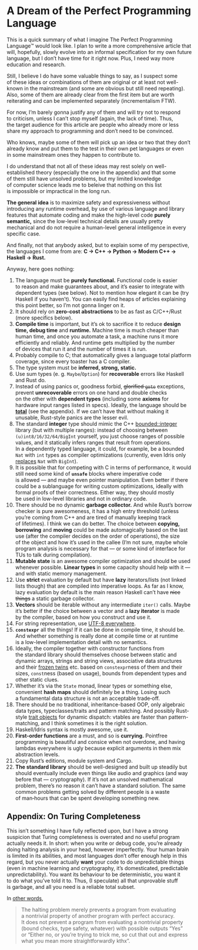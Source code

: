 # A Dream of the Perfect Programming Language

This is a quick summary of what I imagine The Perfect Programming Language™ would look like. I plan to write a more comprehensive article that will, hopefully, slowly evolve into an informal specification for my own future language, but I don’t have time for it right now. Plus, I need way more education and research.

Still, I believe I do have some valuable things to say, as I suspect some of these ideas or combinations of them are original or at least not well-known in the mainstream (and some are obvious but still need repeating). Also, some of them are already clear from the first item but are worth reiterating and can be implemented separately (incrementalism FTW).

For now, I’m barely gonna justify any of them and will try not to respond to criticism, unless I can’t stop myself (again, the lack of time). Thus, the target audience for this article are people who already more or less share my approach to programming and don’t need to be convinced.

Who knows, maybe some of them will pick up an idea or two that they don’t already know and put them to the test in their own pet languages or even in some mainstream ones they happen to contribute to.

I do understand that not all of these ideas may rest solely on well-established theory (especially the one in the appendix) and that some of them still have unsolved problems, but my limited knowledge of computer science leads me to beleive that nothing on this list is impossible or impractical in the long run.

**The general idea** is to maximize safety and expressiveness without introducing any runtime overhead, by use of various language and library features that automate coding and make the high-level code **purely semantic,** since the low-level technical details are usually pretty mechanical and do not require a human-level general intelligence in every specific case.

And finally, not that anybody asked, but to explain some of my perspective, the languages I come from are: **C → C++ → Python → Modern C++ → Haskell → Rust.**

Anyway, here goes nothing:

1. The language must be **purely functional.** Functional code is easier to reason and make guarantees about, and it’s easier to integrate with dependent types (see below). Not to mention how elegant it can be (try Haskell if you haven’t). You can easily find heaps of articles explaining this point better, so I’m not gonna linger on it.
2. It should rely on **zero-cost abstractions** to be as fast as C/C++/Rust (more specifics below).
3. **Compile time** is important, but it’s ok to sacrifice it to reduce **design time, debug time** and **runtime.** Machine time is much cheaper than human time, and once you automate a task, a machine runs it more efficiently and reliably. And runtime gets multiplied by the number of devices that run it and the number of times it is run.
4. Probably compile to C; that automatically gives a language total platform coverage, since every toaster has a C compiler.
5. The type system must be **inferred, strong, static.**
6. Use sum types (e. g. `Maybe`/`Option`) for **recoverable** errors like Haskell and Rust do.
7. Instead of using panics or, goodness forbid, ~~glorified `goto`~~ exceptions, prevent **unrecoverable** errors on one hand and double checks on the other with **dependent types** (including some **axioms** for hardware input ranges listed in specs). Ideally, the language should be **[total](https://en.wikipedia.org/wiki/Total_functional_programming)** (see the appendix). If we can’t have that without making it unusable, Rust-style panics are the lesser evil.
8. The standard **integer** type should mimic the C++ [bounded::integer](https://github.com/davidstone/bounded-integer) library (but with multiple ranges): instead of choosing between `(u)int8/16/32/64/BigInt` yourself, you just choose ranges of possible values, and it statically infers ranges that result from operations. In a dependently typed language, it could, for example, be a bounded `Nat` with `int` types as compiler optimizations (currently, even Idris only [replaces](https://github.com/idris-lang/Idris-dev/pull/4685) `Nat` with `BigInt`).
9. It is possible that for competing with C in terms of performance, it would still need some kind of **`unsafe`** blocks where imperative code is allowed — and maybe even pointer manipulation. Even better if there could be a sublanguage for writing custom optimizations, ideally with formal proofs of their correctness. Either way, they should mostly be used in low-level libraries and not in ordinary code.
10. There should be no dynamic **garbage collector.** And while Rust’s borrow checker is pure awesomeness, it has a high entry threshold (unless you’re coming from C++ and are tired of manually keeping track of lifetimes). I think we can do better. The choice between **copying, borrowing** and **moving** could be made automagically based on the last use (after the compiler decides on the order of operations), the size of the object and how it’s used in the callee (I’m not sure, maybe whole program analysis is necessary for that — or some kind of interface for TUs to talk during compilation).
11. **Mutable state** is an awesome compiler optimization and should be used whenever possible. **Linear types** in some capacity should help with it — and with static memory management.
12. Use **strict** evaluation by default but have **lazy** iterators/lists (not linked lists though) that are compiled into imperative loops. As far as I know, lazy evaluation by default is the main reason Haskell can’t have ~~nice things~~ a static garbage collector.
13. **Vectors** should be iterable without any intermediate `iter()` calls. Maybe it’s better if the choice between a vector and a **lazy iterator** is made by the compiler, based on how you construct and use it.
14. For string representation, use [UTF-8 everywhere](http://utf8everywhere.org).
15. **`constexpr`** all the things! If it can be done in compile time, it should be. And whether something is really done at compile time or at runtime is a low-level implementation detail with no semantics.
16. Ideally, the compiler together with constructor functions from the standard library should themselves choose between static and dynamic arrays, strings and string views, associative data structures and their [frozen twins](https://github.com/serge-sans-paille/frozen) etc. based on `constexpr`ness of them and their sizes, `const`ness (based on usage), bounds from dependent types and other static clues.
17. Whether it’s via the `State` monad, linear types or something else, convenient **hash maps** should definitely be a thing. Losing such a fundamental data structure is not an acceptable trade‑off.
18. There should be no traditional, inheritance-based OOP, only algebraic data types, typeclasses/traits and pattern matching. And possibly Rust-style [trait objects](https://doc.rust-lang.org/book/ch17-02-trait-objects.html) for dynamic dispatch: vtables are faster than pattern-matching, and I think sometimes it is the right solution.
19. Haskell/Idris syntax is mostly awesome, use it.
20. **First-order functions** are a must, and so is **currying.** Pointfree programming is beautiful and consice when not overdone, and having lambdas everywhere is ugly because explicit arguments in them mix abstraction levels.
21. Copy Rust’s editions, module system and Cargo.
22. **The standard library** should be well-designed and built up steadily but should eventually include even things like audio and graphics (and way before that — cryptography). If it’s not an unsolved mathematical problem, there’s no reason it can’t have a standard solution. The same common problems getting solved by different people is a waste of man‑hours that can be spent developing something new.

## Appendix: On Turing Completeness

This isn’t something I have fully reflected upon, but I have a strong suspicion that Turing completeness is overrated and no useful program actually needs it. In short: when you write or debug code, you’re already doing halting analysis in your head, however imperfectly. Your human brain is limited in its abilities, and most languages don’t offer enough help in this regard, but you never actually **want** your code to do unpredictable things (even in machine learning and cryptography, it’s domesticated, predictable unpredictability). You want its behaviour to be deterministic, you want it to do what you’ve told it to. Thus, (I speculate) all that unprovable stuff is garbage, and all you need is a reliable total subset.

In [other words](https://news.ycombinator.com/item?id=10449616),

> The halting problem merely prevents a program from evaluating a nontrivial property of another program with perfect accuracy. It does not prevent a program from evaluating a nontrivial property (bound checks, type safety, whatever) with possible outputs “Yes” or “Either no, or you’re trying to trick me, so cut that out and express what you mean more straightforwardly kthx”.
